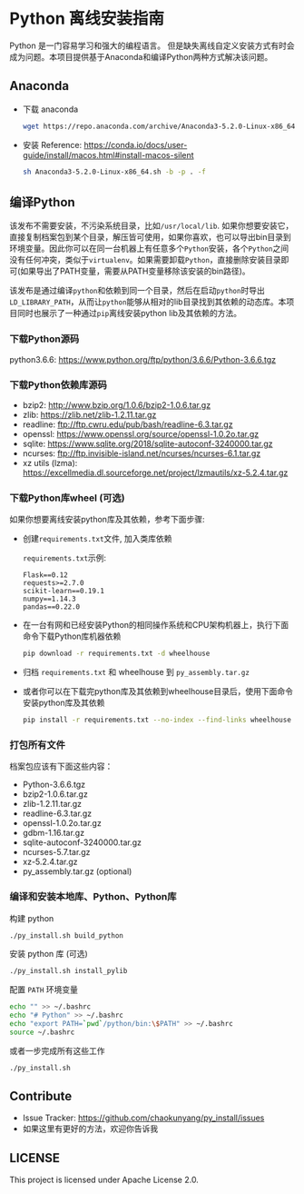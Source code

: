 # Python 离线安装指南

Python 是一门容易学习和强大的编程语言。 但是缺失离线自定义安装方式有时会成为问题。本项目提供基于Anaconda和编译Python两种方式解决该问题。

## Anaconda

- 下载 anaconda
    ```bash
    wget https://repo.anaconda.com/archive/Anaconda3-5.2.0-Linux-x86_64.sh
    ```
- 安装
    Reference: https://conda.io/docs/user-guide/install/macos.html#install-macos-silent
    ```bash
    sh Anaconda3-5.2.0-Linux-x86_64.sh -b -p . -f
    ```
## 编译Python

该发布不需要安装，不污染系统目录，比如`/usr/local/lib`. 如果你想要安装它，直接复制档案包到某个目录，解压皆可使用，如果你喜欢，也可以导出bin目录到环境变量。因此你可以在同一台机器上有任意多个`Python`安装，各个`Python`之间没有任何冲突，类似于`virtualenv`。如果需要卸载`Python`，直接删除安装目录即可(如果导出了PATH变量，需要从PATH变量移除该安装的bin路径)。

该发布是通过编译`python`和依赖到同一个目录，然后在启动`python`时导出`LD_LIBRARY_PATH`，从而让`python`能够从相对的lib目录找到其依赖的动态库。本项目同时也展示了一种通过`pip`离线安装python lib及其依赖的方法。

### 下载Python源码

python3.6.6: https://www.python.org/ftp/python/3.6.6/Python-3.6.6.tgz

### 下载Python依赖库源码

* bzip2: http://www.bzip.org/1.0.6/bzip2-1.0.6.tar.gz
* zlib: https://zlib.net/zlib-1.2.11.tar.gz
* readline: ftp://ftp.cwru.edu/pub/bash/readline-6.3.tar.gz
* openssl: https://www.openssl.org/source/openssl-1.0.2o.tar.gz
* sqlite: https://www.sqlite.org/2018/sqlite-autoconf-3240000.tar.gz
* ncurses: ftp://ftp.invisible-island.net/ncurses/ncurses-6.1.tar.gz
* xz utils (lzma): https://excellmedia.dl.sourceforge.net/project/lzmautils/xz-5.2.4.tar.gz

### 下载Python库wheel (可选)

如果你想要离线安装python库及其依赖，参考下面步骤:

* 创建`requirements.txt`文件, 加入类库依赖

    `requirements.txt`示例:

    ```text
    Flask==0.12
    requests>=2.7.0
    scikit-learn==0.19.1
    numpy==1.14.3
    pandas==0.22.0
    ```

* 在一台有网和已经安装Python的相同操作系统和CPU架构机器上，执行下面命令下载Python库机器依赖

    ```bash
    pip download -r requirements.txt -d wheelhouse
    ```

* 归档 `requirements.txt` 和 wheelhouse 到 `py_assembly.tar.gz`
* 或者你可以在下载完python库及其依赖到wheelhouse目录后，使用下面命令安装python库及其依赖

    ```bash
    pip install -r requirements.txt --no-index --find-links wheelhouse
    ```

### 打包所有文件

档案包应该有下面这些内容：

* Python-3.6.6.tgz
* bzip2-1.0.6.tar.gz
* zlib-1.2.11.tar.gz
* readline-6.3.tar.gz
* openssl-1.0.2o.tar.gz
* gdbm-1.16.tar.gz
* sqlite-autoconf-3240000.tar.gz
* ncurses-5.7.tar.gz
* xz-5.2.4.tar.gz
* py_assembly.tar.gz (optional)

### 编译和安装本地库、Python、Python库

构建 python

```bash
./py_install.sh build_python
```

安装 python 库 (可选)

```bash
./py_install.sh install_pylib
```

配置 `PATH` 环境变量

```bash
echo "" >> ~/.bashrc
echo "# Python" >> ~/.bashrc
echo "export PATH=`pwd`/python/bin:\$PATH" >> ~/.bashrc
source ~/.bashrc
```

或者一步完成所有这些工作

```bash
./py_install.sh
```

## Contribute

* Issue Tracker: https://github.com/chaokunyang/py_install/issues
* 如果这里有更好的方法，欢迎你告诉我

## LICENSE

This project is licensed under Apache License 2.0.
